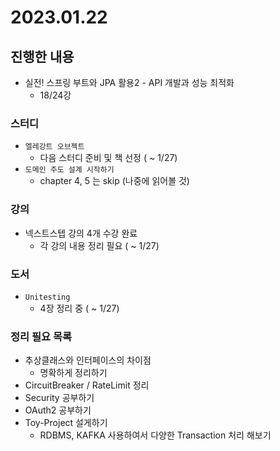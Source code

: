 # 2023.01.22

## 진행한 내용

- 실전! 스프링 부트와 JPA 활용2 - API 개발과 성능 최적화
	- 18/24강

### 스터디

- `엘레강트 오브젝트`
	- 다음 스터디 준비 및 책 선정 ( ~ 1/27)
- `도메인 주도 설계 시작하기`
	- chapter 4, 5 는 skip (나중에 읽어볼 것)

### 강의

- 넥스트스텝 강의 4개 수강 완료
	- 각 강의 내용 정리 필요 ( ~ 1/27)

### 도서

- `Unitesting`
	- 4장 정리 중 ( ~ 1/27)

### 정리 필요 목록

- 추상클래스와 인터페이스의 차이점
	- 명확하게 정리하기
- CircuitBreaker / RateLimit 정리
- Security 공부하기
- OAuth2 공부하기
- Toy-Project 설게하기
	- RDBMS, KAFKA 사용하여서 다양한 Transaction 처리 해보기
